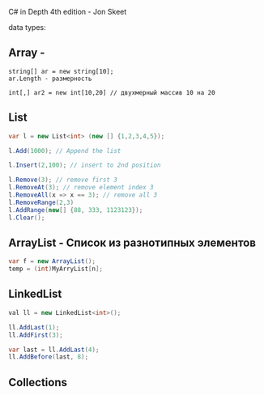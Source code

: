 C# in Depth 4th edition - Jon Skeet

data types:
## Array - 
```
string[] ar = new string[10];
ar.Length - размерность

int[,] ar2 = new int[10,20] // двухмерный массив 10 на 20

```
## List
```C#
var l = new List<int> (new [] {1,2,3,4,5});

l.Add(1000); // Append the list

l.Insert(2,100); // insert to 2nd position

l.Remove(3); // remove first 3
l.RemoveAt(3); // remove element index 3
l.RemoveAll(x => x == 3); // remove all 3
l.RemoveRange(2,3)
l.AddRange(new[] {88, 333, 1123123});
l.Clear();
```
## ArrayList - Список из разнотипных элементов

```C#
var f = new ArrayList();
temp = (int)MyArryList[n];

```

## LinkedList

```C#
val ll = new LinkedList<int>();

ll.AddLast(1);
ll.AddFirst(3);

var last = ll.AddLast(4);
ll.AddBefore(last, 8);

````

## Collections